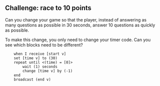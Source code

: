 ## Challenge: race to 10 points

Can you change your game so that the player, instead of answering as many questions as possible in 30 seconds, answer 10 questions as quickly as possible.

To make this change, you only need to change your timer code. Can you see which blocks need to be different?

```blocks3
    when I receive [start v]
    set [time v] to (30)
    repeat until <(time) = [0]>
        wait (1) seconds
        change [time v] by (-1)
    end
    broadcast (end v)
```